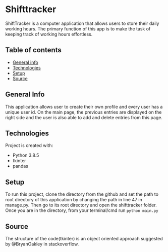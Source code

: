# Shifttracker
ShiftTracker is a computer application that allows users to store their daily working hours. The primary function of this app is to make the task of keeping track of working hours effortless.

## Table of contents
* [General info](#general-info)
* [Technologies](#technologies)
* [Setup](#setup)
* [Source](#source)

## General Info
This application allows user to create their own profile and every user has a unique user id. On the main page, the previous entries are displayed on the right side and the user is also able to add and delete entries from this page. 

## Technologies
Project is created with:
* Python 3.8.5
* tkinter
* pandas

## Setup
To run this project, clone the directory from the github and set the path to root directory of this application by changing the path in line 47 in manage.py.
Then go to its root directory and open the shifttracker folder. Once you are in the directory, from your terminal/cmd run ```python main.py```

## Source
The structure of the code(tkinter) is an object oriented approach suggested by @BryanOakley in stackoverflow.


